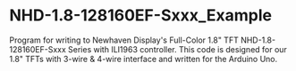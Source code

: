 # NHD-1.8-128160EF-Sxxx_Example
Program for writing to Newhaven Display's Full-Color 1.8" TFT NHD-1.8-128160EF-Sxxx Series with ILI1963 controller. This code is designed for our 1.8" TFTs with 3-wire &amp; 4-wire interface and written for the Arduino Uno. 
